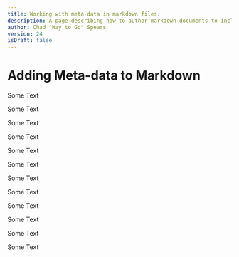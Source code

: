```yaml
---
title: Working with meta-data in markdown files.
description: A page describing how to author markdown documents to include meta data....
author: Chad "Way to Go" Spears
version: 24
isDraft: false
---
```


# Adding Meta-data to Markdown

Some Text

Some Text

Some Text

Some Text

Some Text

Some Text

Some Text

Some Text

Some Text

Some Text

Some Text

Some Text
